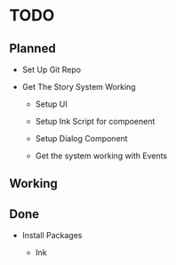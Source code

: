 # TODO

## Planned

- Set Up Git Repo

- Get The Story System Working

  - Setup UI

  - Setup Ink Script for compoenent

  - Setup Dialog Component

  - Get the system working with Events

## Working

## Done

- Install Packages

  - Ink